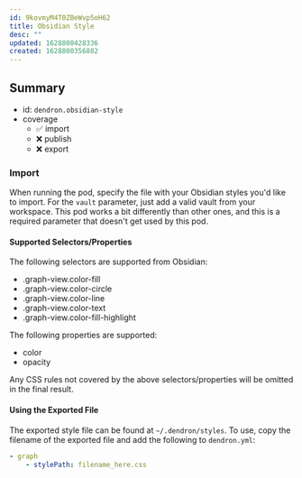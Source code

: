 ```yaml
---
id: 9kovmyM4T0ZBeWvp5oH62
title: Obsidian Style
desc: ""
updated: 1628800428336
created: 1628800356882
---
```


## Summary

-   id: `dendron.obsidian-style`
-   coverage
    -   ✅ import
    -   ❌ publish
    -   ❌ export

### Import

When running the pod, specify the file with your Obsidian styles you'd like to import. For the `vault` parameter, just add a valid vault from your workspace. This pod works a bit differently than other ones, and this is a required parameter that doesn't get used by this pod.

#### Supported Selectors/Properties

The following selectors are supported from Obsidian:

-   .graph-view.color-fill
-   .graph-view.color-circle
-   .graph-view.color-line
-   .graph-view.color-text
-   .graph-view.color-fill-highlight

The following properties are supported:

-   color
-   opacity

Any CSS rules not covered by the above selectors/properties will be omitted in the final result.

#### Using the Exported File

The exported style file can be found at `~/.dendron/styles`. To use, copy the filename of the exported file and add the following to `dendron.yml`:

```yaml
- graph
    - stylePath: filename_here.css
```
